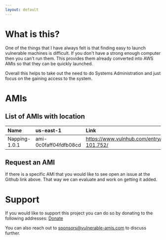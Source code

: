 ```yaml
---
layout: default
---
```


# What is this? 
One of the things that I have always felt is that finding easy to launch vulnerable machines is difficult. If you don't have a strong enough computer then you can't run them. This provides them already converted into AWS AMIs so that they can be quickly launched.

Overall this helps to take out the need to do Systems Administration and just focus on the gaining access to the system. 

# AMIs

## List of AMIs with location

| Name          | us-east-1             | Link                                           |
|:--------------|:----------------------|:-----------------------------------------------|
| Napping-1.0.1 | ami-0c0faff04fdfb08cd | https://www.vulnhub.com/entry/napping-101,752/ |

## Request an AMI
If there is a specific AMI that you would like to see open an issue at the Github link above. That way we can evaluate and work on getting it added.

# Support
If you would like to support this project you can do so by donating to the following addresses: [Donate](https://zohosecurepay.com/checkout/3er0b58-tpz2xx7xk2cvu/Vulnerable-AMIs)

You can also reach out to sponsors@vulnerable-amis.com to discuss further.